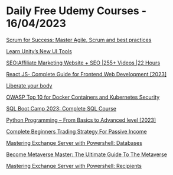 # Daily Free Udemy Courses - 16/04/2023

[Scrum for Success: Master Agile, Scrum and best practices](https://www.udemy.com/course/scrum-for-success-master-agile-scrum-simulaiton-and-best-practices/?couponCode=APRIL15-23)
[Learn Unity’s New UI Tools](https://www.udemy.com/course/learn-unitys-new-ui-tools/?couponCode=UNITY_FREE8)
[SEO:Affiliate Marketing Website + SEO |255+ Videos |22 Hours](https://www.udemy.com/course/seoaffiliate-marketing-website-seo-255-videos-22-hours/?couponCode=AFFMARKETING23)
[React JS- Complete Guide for Frontend Web Development [2023]](https://www.udemy.com/course/react-js-a-complete-guide-for-frontend-web-development/?couponCode=FREEAPRIL108)
[Liberate your body](https://www.udemy.com/course/liberate-your-body/?couponCode=D2668C15F20239F59573)
[OWASP Top 10 for Docker Containers and Kubernetes Security](https://www.udemy.com/course/owasp-top-10-for-docker-and-kubernetes-security/?couponCode=21A9B3C86067EC7C2AD8)
[SQL Boot Camp 2023: Complete SQL Course](https://www.udemy.com/course/sql-bootcamp-course/?couponCode=7E36EC7511297CE15C0D)
[Python Programming – From Basics to Advanced level [2023]](https://www.udemy.com/course/python-programming-beginner-to-advanced/?couponCode=FREEAPRIL109)
[Complete Beginners Trading Strategy For Passive Income](https://www.udemy.com/course/swing-trading-strategy-for-beginners-full-course/?couponCode=EAFE776897A22F8C1DA4)
[Mastering Exchange Server with Powershell: Databases](https://www.udemy.com/course/mastering-exchange-server-2016-with-powershell-databases/?couponCode=C5D2702C3D28CB94C6AA)
[Become Metaverse Master: The Ultimate Guide To The Metaverse](https://www.udemy.com/course/the-ultimate-guide-to-the-metaverse/?couponCode=METAVERSE-FREE_APR23)
[Mastering Exchange Server with Powershell: Recipients](https://www.udemy.com/course/mastering-exchange-server-2016-with-powershell/?couponCode=B6E716D66C2676E474C2)
